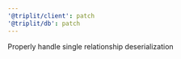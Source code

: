 ```yaml
---
'@triplit/client': patch
'@triplit/db': patch
---
```


Properly handle single relationship deserialization
